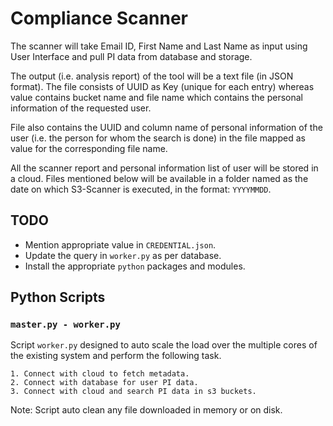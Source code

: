 # Compliance Scanner
The scanner will take Email ID, First Name and Last Name as input using User
Interface and pull PI data from database and storage.

The output (i.e. analysis report) of the tool will be a text file (in JSON
format). The file consists of UUID as Key (unique for each entry) whereas
value contains bucket name and file name which contains the personal information
of the requested user.

File also contains the UUID and column name of personal information of the user
(i.e. the person for whom the search is done) in the file mapped as value for
the corresponding file name.

All the scanner report and personal information list of user will be stored
in a cloud. Files mentioned below will be available in a folder named as
the date on which S3-Scanner is executed, in the format: `YYYYMMDD`.

## TODO
- Mention appropriate value in `CREDENTIAL.json`.
- Update the query in `worker.py` as per database.
- Install the appropriate `python` packages and modules.

## Python Scripts
### `master.py - worker.py`
Script `worker.py` designed to auto scale the load over the multiple
cores of the existing system and perform the following task.

    1. Connect with cloud to fetch metadata.
    2. Connect with database for user PI data.
    3. Connect with cloud and search PI data in s3 buckets.

Note: Script auto clean any file downloaded in memory or on disk.
